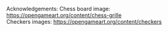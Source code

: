 Acknowledgements:
Chess board image: https://opengameart.org/content/chess-grille  
Checkers images: https://opengameart.org/content/checkers  



